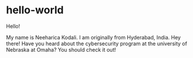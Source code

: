 # hello-world

Hello!

My name is Neeharica Kodali. I am originally from Hyderabad, India.
Hey there! Have you heard about the cybersecurity program at the university of Nebraska at Omaha? You should check it out!